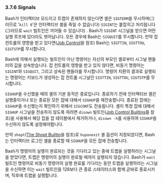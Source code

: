 ### 3.7.6 Signals
Bash가 인터랙티브 모드이고 트랩이 존재하지 않는다면 셸은 `SIGTERM`을 무시하며(그러므로 '`kill 0`'은 인터랙티브 셸을 죽일 수 없습니다) `SIGINT`는 붙잡히고 처리됩니다(그러므로 `wait` 빌트인은 끼어들 수 있습니다)
. Bash가 `SIGINT` 시그널을 받으면 어떤 실행 루프에 있더라도 벗어납니다. 모든 경우에 Bash는 `SIGQUIT`를 무시합니다. 만약 잡 컨트롤의 영향을 받고 있다면([Job Control](chapter_7.html)을 참조) Bash는 `SIGTTIN`, `SIGTTOU`, `SIGTSTP`를 무시합니다.

Bash에 의해서 실행되는 빌트인이 아닌 명령어는 자신의 부모인 셸로부터 시그널 핸들러의 값을 상속받습니다. 잡 컨트롤의 영향을 받고 있지 않다면, 비동기 명령어는 `SIGINT`와 `SIGQUIT`, 그리고 상속된 핸들러를 무시합니다. 명령어 치환의 결과로 실행되는 명령어는 키보드가 생성하는 잡 컨트롤 시그널인 `SIGTTIN`, `SIGTTOU`, `SIGTSTP`를 무시합니다.

`SIGHUP`을 수신했을 때의 셸의 기본 동작은 종료입니다. 종료하기 전에 인터랙티브 셸은 실행중이거나 또는 종료된 모든 잡에 대해서 `SIGHUP`을 재전송합니다. 종료된 잡에는 `SIGHUP`을 수신했는지 확인하기 위해서 `SIGCONT`도 전송됩니다. 셸이 특정 잡에 대해서 `SIGHUP` 시그널을 전송하지 않도록 하려면 `disown` 빌트인([Job Control Builtins](chapter_7_2.html)를 참조)을 사용해서 해당 잡을 잡 테이블에서 제거하거나, `disown -h`를 사용하여 `SIGHUP`을 수신하지 않도록 설정해야합니다.

만약 `shopt`([The Shopt Builtin](chapter_4_3_2.html)을 참조)로 `huponexit` 셸 옵션이 지정되었다면, Bash는 인터랙티브 로그인 셸을 종료할 때 `SIGHUP`을 모든 잡에 전송합니다.

Bash가 명령어의 실행이 완료되는 것을 기다리고 있는 중에 트랩을 실행하라는 시그널을 받았다면, 트랩은 명령어의 실행이 완료될 때까지 실행되지 않습니다. Bash가 `wait` 빌트인 명령어로 비동기 명령어의 실행 완료를 기다리는 동안 트랩을 실행하라는 시그널을 수신하면 이는 `wait` 빌트인을 128보다 큰 종료 스테이터스와 함께 곧바로 종료시키며, 직후에 트랩을 실행합니다.

